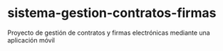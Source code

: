 # sistema-gestion-contratos-firmas
Proyecto de gestión de contratos y firmas electrónicas mediante una aplicación móvil
